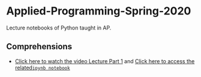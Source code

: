 # Applied-Programming-Spring-2020
Lecture notebooks of Python taught in AP.



## Comprehensions
- [Click here to watch the video Lecture Part 1](https://youtu.be/styO04BaVnM) and [Click here to access the related`ipynb notebook`](https://github.com/MuhammadYaseenKhan/Applied-Programming-Spring-2020/blob/master/Comprehension-1of2.ipynb)

